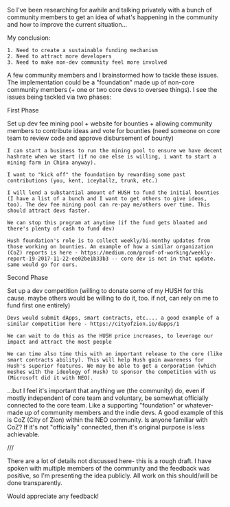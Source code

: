 So I've been researching for awhile and talking privately with a bunch of community members to get an idea of what's happening in the community and how to improve the current situation...

My conclusion: 

	1. Need to create a sustainable funding mechanism
	2. Need to attract more developers
	3. Need to make non-dev community feel more involved

A few community members and I brainstormed how to tackle these issues. The implementation could be a "foundation" made up of non-core community members (+ one or two core devs to oversee things). I see the issues being tackled via two phases: 

First Phase

Set up dev fee mining pool + website for bounties + allowing community members to contribute ideas and vote for bounties (need someone on core team to review code and approve disbursement of bounty)
    		
	I can start a business to run the mining pool to ensure we have decent hashrate when we start (if no one else is willing, i want to start a mining farm in China anyway). 
    
	I want to "kick off" the foundation by rewarding some past contributions (you, kent, iceyballz, trunk, etc.)

	I will lend a substantial amount of HUSH to fund the initial bounties (I have a list of a bunch and I want to get others to give ideas, too). The dev fee mining pool can re-pay me/others over time. This should attract devs faster.

	We can stop this program at anytime (if the fund gets bloated and there's plenty of cash to fund dev)

	Hush foundation's role is to collect weekly/bi-monthy updates from those working on bounties. An example of how a similar organization (CoZ) reports is here - https://medium.com/proof-of-working/weekly-report-19-2017-11-22-ee02be1b33b3 -- core dev is not in that update. same would go for ours.

Second Phase

Set up a dev competition (willing to donate some of my HUSH for this cause. maybe others would be willing to do it, too. if not, can rely on me to fund first one entirely)

	Devs would submit dApps, smart contracts, etc.... a good example of a similar competition here - https://cityofzion.io/dapps/1
    	
	We can wait to do this as the HUSH price increases, to leverage our impact and attract the most people
		
	We can time also time this with an important release to the core (like smart contracts ability). This will help Hush gain awareness for Hush's superior features. We may be able to get a corporation (which meshes with the ideology of Hush) to sponsor the competition with us (Microsoft did it with NEO).
	
...but I feel it's important that anything we (the community) do, even if mostly independent of core team and voluntary, be somewhat officially connected to the core team. Like a supporting "foundation" or whatever- made up of community members and the indie devs. A good example of this is CoZ (City of Zion) within the NEO community. Is anyone familiar with CoZ? If it's not "officially" connected, then it's original purpose is less achievable. 

///

There are a lot of details not discussed here- this is a rough draft. I have spoken with multiple members of the community and the feedback was positive, so I'm presenting the idea publicly. All work on this should/will be done transparently. 

Would appreciate any feedback!
